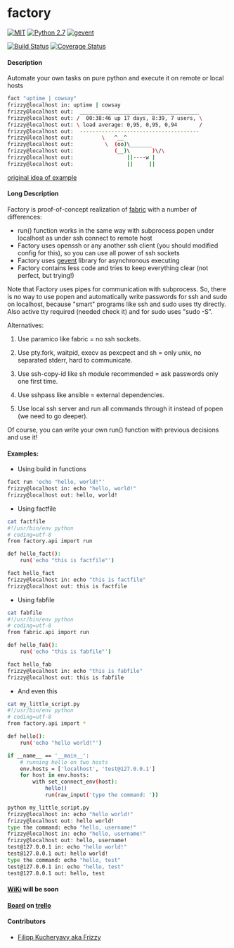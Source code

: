 factory
=======
[![MIT](http://img.shields.io/badge/License-MIT-green.svg)](https://github.com/Friz-zy/factory/blob/master/LICENSE)  [![Python 2.7](http://img.shields.io/badge/Python-2.5--2.7-yellowgreen.svg)](https://www.python.org/)  [![gevent](http://img.shields.io/badge/Based-Gevent-yellow.svg)](https://pypi.python.org/pypi/gevent/1.0.1)

[![Build Status](https://travis-ci.org/Friz-zy/factory.svg?branch=master)](https://travis-ci.org/Friz-zy/factory) [![Coverage Status](https://img.shields.io/coveralls/Friz-zy/factory.svg)](https://coveralls.io/r/Friz-zy/factory)

#### Description
Automate your own tasks on pure python and execute it on remote or local hosts

```bash
fact "uptime | cowsay"
frizzy@localhost in: uptime | cowsay
frizzy@localhost out:  ______________________________________
frizzy@localhost out: /  00:38:46 up 17 days, 8:39, 7 users, \
frizzy@localhost out: \ load average: 0,95, 0,95, 0,94       /
frizzy@localhost out:  --------------------------------------
frizzy@localhost out:         \   ^__^
frizzy@localhost out:          \  (oo)\_______
frizzy@localhost out:             (__)\       )\/\
frizzy@localhost out:                 ||----w |
frizzy@localhost out:                 ||     ||
```
[original idea of example](https://github.com/kennethreitz/envoy)

#### Long Description
Factory is proof-of-concept realization of [fabric](https://github.com/fabric/fabric) with a number of differences:
* run() function works in the same way with subprocess.popen under localhost as under ssh connect to remote host
* Factory uses openssh or any another ssh client (you should modified config for this), so you can use all power of ssh sockets
* Factory uses [gevent](https://github.com/surfly/gevent) library for asynchronous executing
* Factory contains less code and tries to keep everything clear (not perfect, but trying!)

Note that Factory uses pipes for communication with subprocess.
So, there is no way to use popen and automatically write passwords for ssh and sudo on localhost,
because "smart" programs like ssh and sudo uses tty directly.
Also active tty required (needed check it) and for sudo uses "sudo -S".

Alternatives:

1) Use paramico like fabric = no ssh sockets.

2) Use pty.fork, waitpid, execv as pexcpect and sh = only unix, no separated stderr, hard to communicate.

3) Use ssh-copy-id like sh module recommended = ask passwords only one first time.

4) Use sshpass like ansible = external dependencies.

5) Use local ssh server and run all commands through it instead of popen (we need to go deeper).

Of course, you can write your own run() function with previous decisions and use it!

#### Examples:

* Using build in functions
```bash
fact run 'echo "hello, world!"'
frizzy@localhost in: echo "hello, world!"
frizzy@localhost out: hello, world!
```

* Using factfile
```bash
cat factfile
#!/usr/bin/env python
# coding=utf-8
from factory.api import run

def hello_fact():
    run('echo "this is factfile"')
```

```bash
fact hello_fact
frizzy@localhost in: echo "this is factfile"
frizzy@localhost out: this is factfile
```

* Using fabfile
```bash
cat fabfile 
#!/usr/bin/env python
# coding=utf-8
from fabric.api import run

def hello_fab():
    run('echo "this is fabfile"')
```

```bash
fact hello_fab
frizzy@localhost in: echo "this is fabfile"
frizzy@localhost out: this is fabfile
```

* And even this
```bash
cat my_little_script.py 
#!/usr/bin/env python
# coding=utf-8
from factory.api import *

def hello():
    run('echo "hello world!"')

if __name__ == '__main__':
    # running hello on two hosts
    env.hosts = ['localhost', 'test@127.0.0.1']
    for host in env.hosts:
        with set_connect_env(host):
            hello()
            run(raw_input('type the command: '))
```

```bash
python my_little_script.py 
frizzy@localhost in: echo "hello world!"
frizzy@localhost out: hello world!
type the command: echo "hello, username!"
frizzy@localhost in: echo "hello, username!"
frizzy@localhost out: hello, username!
test@127.0.0.1 in: echo "hello world!"
test@127.0.0.1 out: hello world!
type the command: echo "hello, test"             
test@127.0.0.1 in: echo "hello, test"
test@127.0.0.1 out: hello, test
```

#### [WiKi](https://github.com/Friz-zy/factory/wiki) will be soon

#### [Board](https://trello.com/b/TNRr7EbW/factory) on [trello](https://trello.com)

#### Contributors
* [Filipp Kucheryavy aka Frizzy](mailto:filipp.s.frizzy@gmail.com)
